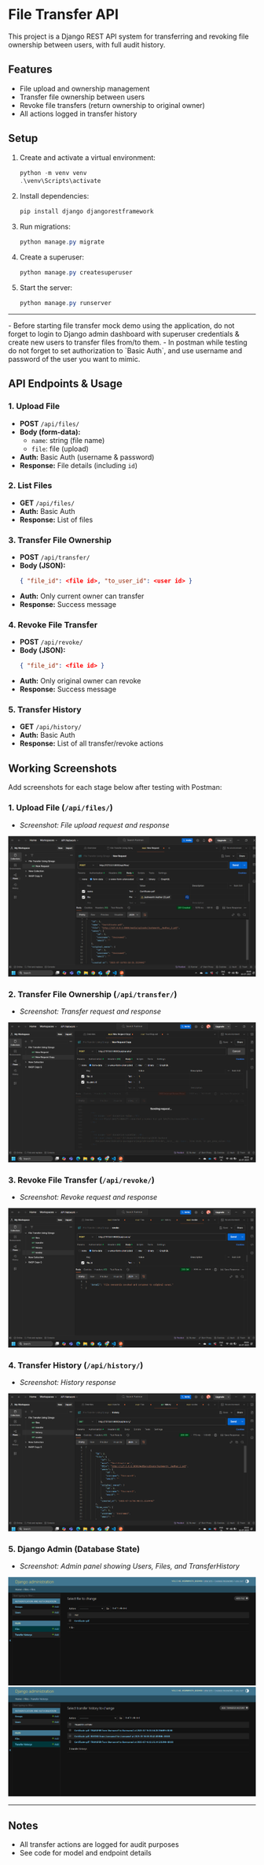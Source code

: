 # File Transfer API

This project is a Django REST API system for transferring and revoking file ownership between users, with full audit history.

## Features
- File upload and ownership management
- Transfer file ownership between users
- Revoke file transfers (return ownership to original owner)
- All actions logged in transfer history

## Setup
1. Create and activate a virtual environment:
   ```powershell
   python -m venv venv
   .\venv\Scripts\activate
   ```
2. Install dependencies:
   ```powershell
   pip install django djangorestframework
   ```
3. Run migrations:
   ```powershell
   python manage.py migrate
   ```
4. Create a superuser:
   ```powershell
   python manage.py createsuperuser
   ```
5. Start the server:
   ```powershell
   python manage.py runserver
   ```
<hr>
- Before starting file transfer mock demo using the application, do not forget to login to Django admin dashboard with superuser credentials & create new users to transfer files from/to them. 
- In postman while testing do not forget to set authorization to `Basic Auth`, and use username and password of the user you want to mimic.

  
## API Endpoints & Usage

### 1. Upload File
- **POST** `/api/files/`
- **Body (form-data):**
  - `name`: string (file name)
  - `file`: file (upload)
- **Auth:** Basic Auth (username & password)
- **Response:** File details (including `id`)

### 2. List Files
- **GET** `/api/files/`
- **Auth:** Basic Auth
- **Response:** List of files

### 3. Transfer File Ownership
- **POST** `/api/transfer/`
- **Body (JSON):**
  ```json
  { "file_id": <file id>, "to_user_id": <user id> }
  ```
- **Auth:** Only current owner can transfer
- **Response:** Success message

### 4. Revoke File Transfer
- **POST** `/api/revoke/`
- **Body (JSON):**
  ```json
  { "file_id": <file id> }
  ```
- **Auth:** Only original owner can revoke
- **Response:** Success message

### 5. Transfer History
- **GET** `/api/history/`
- **Auth:** Basic Auth
- **Response:** List of all transfer/revoke actions

## Working Screenshots

Add screenshots for each stage below after testing with Postman:

### 1. Upload File (`/api/files/`)
- _Screenshot: File upload request and response_ 

<img src="./images/Screenshot 2025-07-16 084910.png" />

### 2. Transfer File Ownership (`/api/transfer/`)
- _Screenshot: Transfer request and response_

<img src="./images/Screenshot 2025-07-16 085514.png" />

### 3. Revoke File Transfer (`/api/revoke/`)
- _Screenshot: Revoke request and response_

<img src="./images/Screenshot 2025-07-16 090155.png" />

### 4. Transfer History (`/api/history/`)
- _Screenshot: History response_

<img src="./images/Screenshot 2025-07-16 090220.png" />

### 5. Django Admin (Database State)
- _Screenshot: Admin panel showing Users, Files, and TransferHistory_

<img src="./images/Screenshot 2025-07-16 090611.png"/>

<img src="./images/Screenshot 2025-07-16 090621.png"/>

---

## Notes
- All transfer actions are logged for audit purposes
- See code for model and endpoint details
